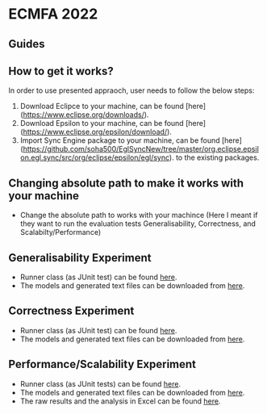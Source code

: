 # ECMFA 2022

## Guides

## How to get it works?
In order to use presented appraoch, user needs to follow the below steps:
1. Download Eclipce to your machine, can be found [here]
(https://www.eclipse.org/downloads/).
2. Download Epsilon to your machine, can be found [here]
(https://www.eclipse.org/epsilon/download/).
3. Import Sync Engine package to your machine, can be found [here]
(https://github.com/soha500/EglSyncNew/tree/master/org.eclipse.epsilon.egl.sync/src/org/eclipse/epsilon/egl/sync).
to the existing packages.

## Changing absolute path to make it works with your machine 
- Change the absolute path to works with your machince (Here I meant if they want to run the evaluation tests Generalisability, Correctness, and Scalabilty/Performance)


## Generalisability Experiment
- Runner class (as JUnit test) can be found [here](https://github.com/soha500/EglSyncNew/blob/master/org.eclipse.epsilon.egl.sync/src/org/eclipse/epsilon/egl/sync/SyncGenerelisabiltyTests.java).
- The models and generated text files can be downloaded from [here](https://drive.google.com/file/d/1Hgi92cQ9tnab9J_0hz5j9IU2zkWjUZKw/view?usp=sharing).

## Correctness Experiment
- Runner class (as JUnit test) can be found [here](https://github.com/soha500/EglSyncNew/blob/master/org.eclipse.epsilon.egl.sync/src/org/eclipse/epsilon/egl/sync/SyncCorrectnessTests.java).
- The models and generated text files can be downloaded from [here](https://drive.google.com/file/d/1rrXCMSwvGpcH_buC9cMcLvmWREOoPdD7/view?usp=sharing).

## Performance/Scalability Experiment 
- Runner class (as JUnit tests) can be found [here](https://github.com/soha500/EglSyncNew/blob/master/org.eclipse.epsilon.egl.sync/src/org/eclipse/epsilon/egl/sync/SyncScalablityTests.java).
- The models and generated text files can be downloaded from [here](https://drive.google.com/file/d/1zWDiOvRI0FLbCsUXWfAQihWVovIU9P7J/view?usp=sharing).
- The raw results and the analysis in Excel can be found [here](https://github.com/soha500/EglSyncNew/blob/master/DataForScalabiltyPerformanceTests.xlsx).
